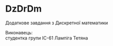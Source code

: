 # DzDrDm
Додаткове завдання з Дискретної математики

Виконавець:<br>
студентка групи ІС-61
Лампіга Тетяна
